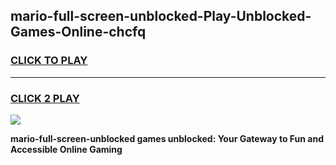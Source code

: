 
## mario-full-screen-unblocked-Play-Unblocked-Games-Online-chcfq
<h3>
<a href="https://premium76.site?title=mario-full-screen-unblocked&ref=25A">CLICK TO PLAY</a></h3>
<hr>

<h3>
<a href="https://premium76.site?title=mario-full-screen-unblocked&ref=25A">CLICK 2 PLAY</a>
  
</h3>

<a href="https://premium76.site?title=mario-full-screen-unblocked&ref=25A"><img src="https://clearcache.store/games.png"></a>


**mario-full-screen-unblocked games unblocked: Your Gateway to Fun and Accessible Online Gaming**
